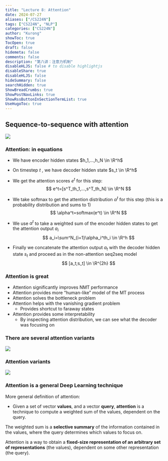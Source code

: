 ```yaml
---
title: "Lecture 8: Attention"
date: 2024-07-27
aliases: ["/CS224N"]
tags: ["CS224N", "NLP"]
categories: ["CS224N"]
author: "Kurong"
showToc: true
TocOpen: true
draft: false
hidemeta: false
comments: false
description: "第八讲：注意力机制"
disableHLJS: false # to disable highlightjs
disableShare: true
disableHLJS: false
hideSummary: false
searchHidden: true
ShowBreadCrumbs: true
ShowPostNavLinks: true
ShowRssButtonInSectionTermList: true
UseHugoToc: true
---
```


## Sequence-to-sequence with attention

![](/img/CS224N/lesson_8/img1.png)

### Attention: in equations

- We have encoder hidden states $h_1,...,h_N \in \R^h$

- On timestep $t$​ , we have decoder hidden state $s_t \in \R^h$

- We get the attention scores  $e^t$ for this step:
  $$
  e^t=[s^T_th_1,...,s^T_th_N] \in \R^N
  $$

- We take softmax to get the attention distribution $\alpha^t$​ for this step (this is a probability distribution and  sums to 1)
  $$
  \alpha^t=softmax(e^t) \in \R^N
  $$

- We use $\alpha^t$ to take a weighted sum of the encoder hidden states to get the  attention output $a_i$ 
  $$
  a_i=\sum^N_{i=1}\alpha_i^th_i \in \R^h
  $$

- Finally we concatenate the attention output $a_t$ with the decoder hidden state $s_t$​ and proceed as in the non-attention seq2seq model
  $$
  [a_t;s_t] \in \R^{2h}
  $$

### Attention is great

- Attention significantly improves NMT performance
- Attention provides more “human-like” model of the MT process
- Attention solves the bottleneck problem
- Attention helps with the vanishing gradient problem
  - Provides shortcut to faraway states
- Attention provides some interpretability
  - By inspecting attention distribution, we can see what the decoder was focusing on

### There are several attention variants

![](/img/CS224N/lesson_8/img2.png)

### Attention variants

![](/img/CS224N/lesson_8/img3.png)

### Attention is a general Deep Learning technique

More general definition of attention:

- Given a set of vector **values**, and a vector **query**, **attention** is a technique to compute  a weighted sum of the values, dependent on the query.

The weighted sum is a **selective summary** of the information contained in the values,  where the query determines which values to focus on.

Attention is a way to obtain a **fixed-size representation of an arbitrary set of  representations** (the values), dependent on some other representation (the query).
